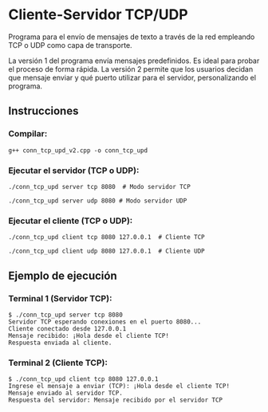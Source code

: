 # Cliente-Servidor TCP/UDP

Programa para el envío de mensajes de texto a través de la red empleando TCP o UDP como capa de transporte.

La versión 1 del programa envía mensajes predefinidos. Es ideal para probar el proceso de forma rápida.
La versión 2 permite que los usuarios decidan que mensaje enviar y qué puerto utilizar para el servidor, personalizando el programa.

## Instrucciones

### Compilar:

```
g++ conn_tcp_upd_v2.cpp -o conn_tcp_upd
```

### Ejecutar el servidor (TCP o UDP):

```
./conn_tcp_upd server tcp 8080  # Modo servidor TCP
```

```
./conn_tcp_upd server udp 8080 # Modo servidor UDP
```

### Ejecutar el cliente (TCP o UDP):
```
./conn_tcp_upd client tcp 8080 127.0.0.1  # Cliente TCP
```

```
./conn_tcp_upd client udp 8080 127.0.0.1  # Cliente UDP
```

## Ejemplo de ejecución

### Terminal 1 (Servidor TCP):
```
$ ./conn_tcp_upd server tcp 8080
Servidor TCP esperando conexiones en el puerto 8080...
Cliente conectado desde 127.0.0.1
Mensaje recibido: ¡Hola desde el cliente TCP!
Respuesta enviada al cliente.
```

### Terminal 2 (Cliente TCP):
```
$ ./conn_tcp_upd client tcp 8080 127.0.0.1
Ingrese el mensaje a enviar (TCP): ¡Hola desde el cliente TCP!
Mensaje enviado al servidor TCP.
Respuesta del servidor: Mensaje recibido por el servidor TCP
```
